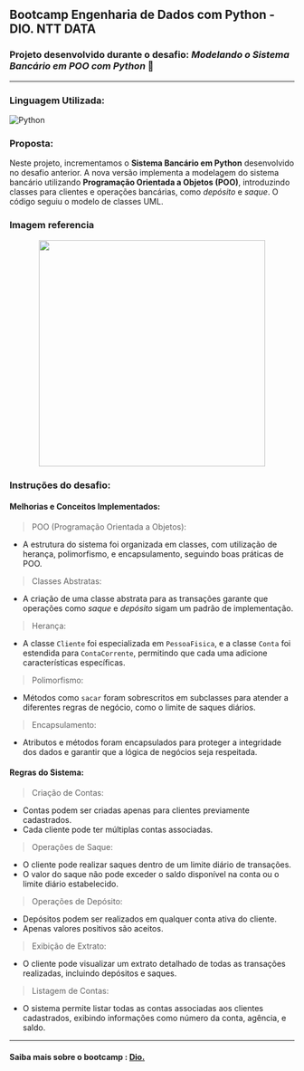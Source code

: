 ## Bootcamp Engenharia de Dados com Python - DIO. NTT DATA

### Projeto desenvolvido durante o desafio: *Modelando o Sistema Bancário em POO com Python* 🏦 
---

### Linguagem Utilizada:
![Python](https://img.shields.io/badge/python-3670A0?style=for-the-badge&logo=python&logoColor=ffdd54)

### Proposta:
Neste projeto, incrementamos o **Sistema Bancário em Python** desenvolvido no desafio anterior. A nova versão implementa a modelagem do sistema bancário utilizando **Programação Orientada a Objetos (POO)**, introduzindo classes para clientes e operações bancárias, como *depósito* e *saque*. O código seguiu o modelo de classes UML.

### Imagem referencia
<div align=center>
    <img src="https://github.com/user-attachments/assets/1106b907-b231-4749-86a6-07ac2095b52b" height=400 />
</div>

### Instruções do desafio:  

#### Melhorias e Conceitos Implementados:
> POO (Programação Orientada a Objetos):
* A estrutura do sistema foi organizada em classes, com utilização de herança, polimorfismo, e encapsulamento, seguindo boas práticas de POO.
> Classes Abstratas:
* A criação de uma classe abstrata para as transações garante que operações como *saque* e *depósito* sigam um padrão de implementação.
> Herança:
* A classe `Cliente` foi especializada em `PessoaFisica`, e a classe `Conta` foi estendida para `ContaCorrente`, permitindo que cada uma adicione características específicas.
> Polimorfismo:
* Métodos como `sacar` foram sobrescritos em subclasses para atender a diferentes regras de negócio, como o limite de saques diários.
> Encapsulamento:
* Atributos e métodos foram encapsulados para proteger a integridade dos dados e garantir que a lógica de negócios seja respeitada.

#### Regras do Sistema:

> Criação de Contas:
   * Contas podem ser criadas apenas para clientes previamente cadastrados.
   * Cada cliente pode ter múltiplas contas associadas.
> Operações de Saque:
   * O cliente pode realizar saques dentro de um limite diário de transações.
   * O valor do saque não pode exceder o saldo disponível na conta ou o limite diário estabelecido.

> Operações de Depósito:
   * Depósitos podem ser realizados em qualquer conta ativa do cliente.
   * Apenas valores positivos são aceitos.

> Exibição de Extrato:
   * O cliente pode visualizar um extrato detalhado de todas as transações realizadas, incluindo depósitos e saques.

> Listagem de Contas:
   * O sistema permite listar todas as contas associadas aos clientes cadastrados, exibindo informações como número da conta, agência, e saldo.

---
#### Saiba mais sobre o bootcamp : [Dio.](https://web.dio.me/track/953ab0a9-6d55-4e00-ab7f-5ed855d288ca?tab=path)
